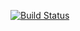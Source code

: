 [![Build Status](https://travis-ci.org/seannam/CSE110-lab5.svg?branch=master)](https://travis-ci.org/seannam/CSE110-lab5)
